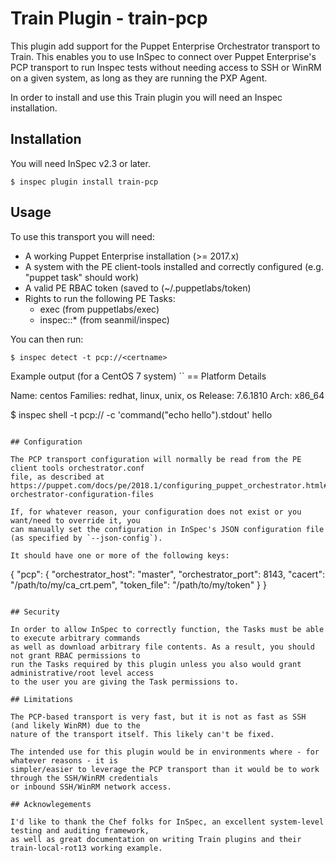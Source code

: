# Train Plugin - train-pcp

This plugin add support for the Puppet Enterprise Orchestrator transport to Train. This enables
you to use InSpec to connect over Puppet Enterprise's PCP transport to run Inspec tests without
needing access to SSH or WinRM on a given system, as long as they are running the PXP Agent.

In order to install and use this Train plugin you will need an Inspec installation.

## Installation

You will need InSpec v2.3 or later.

```
$ inspec plugin install train-pcp
```

## Usage

To use this transport you will need:
- A working Puppet Enterprise installation (>= 2017.x)
- A system with the PE client-tools installed and correctly configured (e.g. "puppet task" should work)
- A valid PE RBAC token (saved to (~/.puppetlabs/token)
- Rights to run the following PE Tasks:
  - exec (from puppetlabs/exec)
  - inspec::\* (from seanmil/inspec)

You can then run:

```
$ inspec detect -t pcp://<certname>
```

Example output (for a CentOS 7 system)
``
== Platform Details

Name:      centos
Families:  redhat, linux, unix, os
Release:   7.6.1810
Arch:      x86_64

$ inspec shell -t pcp://<certname> -c 'command("echo hello").stdout'
hello
```

## Configuration

The PCP transport configuration will normally be read from the PE client tools orchestrator.conf
file, as described at
https://puppet.com/docs/pe/2018.1/configuring_puppet_orchestrator.html#puppet-orchestrator-configuration-files

If, for whatever reason, your configuration does not exist or you want/need to override it, you
can manually set the configuration in InSpec's JSON configuration file (as specified by `--json-config`).

It should have one or more of the following keys:
```
{
  "pcp": {
    "orchestrator_host": "master",
    "orchestrator_port": 8143,
    "cacert": "/path/to/my/ca_crt.pem",
    "token_file": "/path/to/my/token"
  }
}
```

## Security

In order to allow InSpec to correctly function, the Tasks must be able to execute arbitrary commands
as well as download arbitrary file contents. As a result, you should not grant RBAC permissions to
run the Tasks required by this plugin unless you also would grant administrative/root level access
to the user you are giving the Task permissions to.

## Limitations

The PCP-based transport is very fast, but it is not as fast as SSH (and likely WinRM) due to the
nature of the transport itself. This likely can't be fixed.

The intended use for this plugin would be in environments where - for whatever reasons - it is
simpler/easier to leverage the PCP transport than it would be to work through the SSH/WinRM credentials
or inbound SSH/WinRM network access.

## Acknowlegements

I'd like to thank the Chef folks for InSpec, an excellent system-level testing and auditing framework,
as well as great documentation on writing Train plugins and their train-local-rot13 working example.
